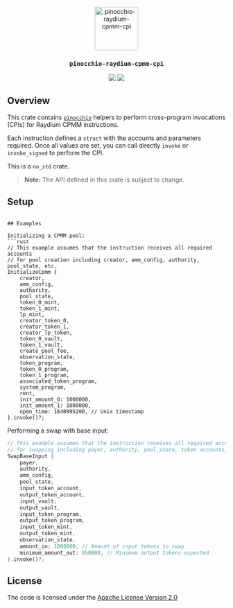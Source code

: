 <p align="center">
 <img alt="pinocchio-raydium-cpmm-cpi" src="https://github.com/user-attachments/assets/4048fe96-9096-4441-85c3-5deffeb089a6" height="100"/>
</p>
<h3 align="center">
  <code>pinocchio-raydium-cpmm-cpi</code>
</h3>
<p align="center">
  <a href="https://crates.io/crates/pinocchio-raydium-cpmm-cpi"><img src="https://img.shields.io/crates/v/pinocchio-raydium-cpmm-cpi?logo=rust" /></a>
  <a href="https://docs.rs/pinocchio-raydium-cpmm-cpi"><img src="https://img.shields.io/docsrs/pinocchio-raydium-cpmm-cpi?logo=docsdotrs" /></a>
</p>


## Overview

This crate contains [`pinocchio`](https://crates.io/crates/pinocchio) helpers to perform cross-program invocations (CPIs) for Raydium CPMM instructions.

Each instruction defines a `struct` with the accounts and parameters required. Once all values are set, you can call directly `invoke` or `invoke_signed` to perform the CPI.

This is a `no_std` crate.

> **Note:** The API defined in this crate is subject to change.

## Setup
```cargo add pinocchio-raydium-cpmm-cpi

## Examples

Initializing a CPMM pool:
```rust
// This example assumes that the instruction receives all required accounts
// for pool creation including creator, amm_config, authority, pool_state, etc.
InitializeCpmm {
    creator,
    amm_config,
    authority,
    pool_state,
    token_0_mint,
    token_1_mint,
    lp_mint,
    creator_token_0,
    creator_token_1,
    creator_lp_token,
    token_0_vault,
    token_1_vault,
    create_pool_fee,
    observation_state,
    token_program,
    token_0_program,
    token_1_program,
    associated_token_program,
    system_program,
    rent,
    init_amount_0: 1000000,
    init_amount_1: 1000000,
    open_time: 1640995200, // Unix timestamp
}.invoke()?;
```

Performing a swap with base input:
```rust
// This example assumes that the instruction receives all required accounts
// for swapping including payer, authority, pool_state, token accounts, etc.
SwapBaseInput {
    payer,
    authority,
    amm_config,
    pool_state,
    input_token_account,
    output_token_account,
    input_vault,
    output_vault,
    input_token_program,
    output_token_program,
    input_token_mint,
    output_token_mint,
    observation_state,
    amount_in: 1000000, // Amount of input tokens to swap
    minimum_amount_out: 950000, // Minimum output tokens expected
}.invoke()?;
```

## License

The code is licensed under the [Apache License Version 2.0](../LICENSE)
